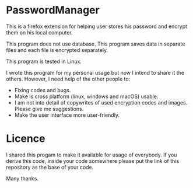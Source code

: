 PasswordManager
===============

This is a firefox extension for helping user stores his password and encrypt them on his local computer.

This program does not use database. This program saves data in separate files and each file is encrypted separately.

This program is tested in Linux.

I wrote this program for my personal usage but now I intend to share it the others. However, I need help of the other people to: 

- Fixing codes and bugs.
- Make is cross platform (linux, windows and macOS) usable.
- I am not into detail of copywrites of used encryption codes and images. Please give me suggestions.
- Make the user interface more user-friendly.


Licence
===============
I shared this progam to make it available for usage of everybody. If you derive this code, inside your code somewhere please put the link of this repository as the base of your code.

Many thanks.
